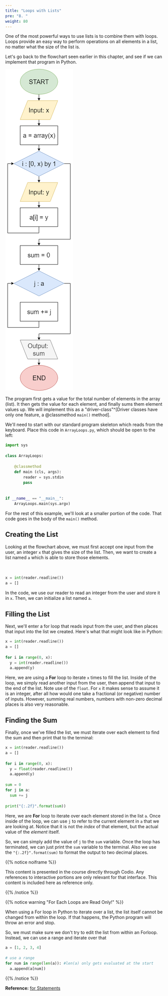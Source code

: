 ```yaml
---
title: "Loops with Lists"
pre: "8. "
weight: 80
---
```


One of the most powerful ways to use lists is to combine them with loops. Loops provide an easy way to perform operations on all elements in a list, no matter what the size of the list is.

Let's go back to the flowchart seen earlier in this chapter, and see if we can implement that program in Python.

![Array Iteration Flowchart](/images/08-array/6.3.iteratearray.png)

The program first gets a value for the total number of elements in the array (list).  It then gets the value for each element, and finally sums them element values up.  We will implement this as a "driver-class"^[Driver classes have only one feature, a @classmethod `main()` method].

We'll need to start with our standard program skeleton which reads from the keyboard.  Place this code in `ArrayLoops.py`, which should be open to the left:

```python
import sys

class ArrayLoops:
    
    @classmethod
    def main (cls, args):
        reader = sys.stdin
        pass


if __name__ == "__main__":
    ArrayLoops.main(sys.argv)

```

For the rest of this example, we'll look at a smaller portion of the code. That code goes in the body of the `main()` method.


## Creating the List

Looking at the flowchart above, we must first accept one input from the user, an integer `x` that gives the size of the list. Then, we want to create a list named `a` which is able to store those elements. 

```python


x = int(reader.readline())
a = []
```

In the code, we use our reader to read an integer from the user and store it in `x`. Then, we can initialize a list named `a`.

## Filling the List

Next, we'll enter a for loop that reads input from the user, and then places that input into the list we created. Here's what that might look like in Python:

```python
x = int(reader.readline())
a = []

for i in range(0, x):
  y = int(reader.readline())
  a.append(y)
```

Here, we are using a **For** loop to iterate `x` times to fill the list. Inside of the loop, we simply read another input from the user, then append that input to the end of the list.  Note use of the `float`. For `x` it makes sense to assume it is an integer, after all how would one take a fractional (or negative) number of inputs.  However, summing real numbers, numbers with non-zero decimal places is also very reasonable.



## Finding the Sum

Finally, once we've filled the list, we must iterate over each element to find the sum and then print that to the terminal:

```python
x = int(reader.readline())
a = []

for i in range(0, x):
  y = float(reader.readline())
  a.append(y)
  
sum = 0
for j in a:
  sum += j
  
print("{:.2f}".format(sum))
```

Here, we are **For** loop to iterate over each element stored in the list `a`. Once inside of the loop, we can use `j` to refer to the current element in `a` that we are looking at. Notice that it is not the _index_ of that element, but the actual value of the _element_ itself. 

So, we can simply add the value of `j` to the `sum` variable. Once the loop has terminated, we can just print the `sum` variable to the terminal. Also we use the `"{:.2f}".format(sum)` to format the output to two decimal places.


{{% notice noiframe %}}

This content is presented in the course directly through Codio. Any references to interactive portions are only relevant for that interface. This content is included here as reference only. 

{{% /notice %}}

{{% notice warning "For Each Loops are Read Only!" %}}

When using a For loop in Python to iterate over a list, the list itself cannot be changed from within the loop. If that happens, the Python program will throw an error and stop. 

So, we must make sure we don't try to edit the list from within an Forloop. Instead, we can use a range and iterate over that

```python
a = [1, 2, 3, 4]

# use a range
for num in range(len(a)): #len(a) only gets evaluated at the start
  a.append(a[num])
```

{{% /notice %}}

**Reference:** [for Statements](https://docs.python.org/3/tutorial/controlflow.html#for-statements)
